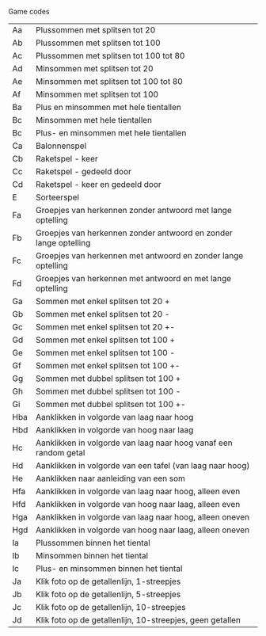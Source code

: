 Game codes

<table>
<tr><td>Aa</td><td>Plussommen met splitsen tot 20</td/></tr>
<tr><td>Ab</td><td>Plussommen met splitsen tot 100</td/></tr>
<tr><td>Ac</td><td>Plussommen met splitsen tot 100 tot 80</td/></tr>
<tr><td>Ad</td><td>Minsommen met splitsen tot 20</td/></tr>
<tr><td>Ae</td><td>Minsommen met splitsen tot 100 tot 80</td/></tr>
<tr><td>Af</td><td>Minsommen met splitsen tot 100</td/></tr>
<tr><td>Ba</td><td>Plus en minsommen met hele tientallen</td/></tr>
<tr><td>Bc</td><td>Minsommen met hele tientallen</td/></tr>
<tr><td>Bc</td><td>Plus- en minsommen met hele tientallen</td/></tr>
<tr><td>Ca</td><td>Balonnenspel</td/></tr>
<tr><td>Cb</td><td>Raketspel - keer</td/></tr>
<tr><td>Cc</td><td>Raketspel - gedeeld door</td/></tr>
<tr><td>Cd</td><td>Raketspel - keer en gedeeld door</td/></tr>
<tr><td>E</td><td>Sorteerspel</td/></tr>
<tr><td>Fa</td><td>Groepjes van herkennen zonder antwoord met lange optelling</td/></tr>
<tr><td>Fb</td><td>Groepjes van herkennen zonder antwoord en zonder lange optelling</td/></tr>
<tr><td>Fc</td><td>Groepjes van herkennen met antwoord en zonder lange optelling</td/></tr>
<tr><td>Fd</td><td>Groepjes van herkennen met antwoord en met lange optelling</td/></tr>
<tr><td>Ga</td><td>Sommen met enkel splitsen tot 20 +</td></tr>
<tr><td>Gb</td><td>Sommen met enkel splitsen tot 20 -</td></tr>
<tr><td>Gc</td><td>Sommen met enkel splitsen tot 20 +-</td></tr>
<tr><td>Gd</td><td>Sommen met enkel splitsen tot 100 +</td></tr>
<tr><td>Ge</td><td>Sommen met enkel splitsen tot 100 -</td></tr>
<tr><td>Gf</td><td>Sommen met enkel splitsen tot 100 +-</td></tr>
<tr><td>Gg</td><td>Sommen met dubbel splitsen tot 100 +</td></tr>
<tr><td>Gh</td><td>Sommen met dubbel splitsen tot 100 -</td></tr>
<tr><td>Gi</td><td>Sommen met dubbel splitsen tot 100 +-</td></tr>
<tr><td>Hba</td><td>Aanklikken in volgorde van laag naar hoog</td></tr>
<tr><td>Hbd</td><td>Aanklikken in volgorde van hoog naar laag</td></tr>
<tr><td>Hc</td><td>Aanklikken in volgorde van laag naar hoog vanaf een random getal</td></tr>
<tr><td>Hd</td><td>Aanklikken in volgorde van een tafel (van laag naar hoog)</td></tr>
<tr><td>He</td><td>Aanklikken naar aanleiding van een som</td></tr>
<tr><td>Hfa</td><td>Aanklikken in volgorde van laag naar hoog, alleen even</td></tr>
<tr><td>Hfd</td><td>Aanklikken in volgorde van hoog naar laag, alleen even</td></tr>
<tr><td>Hga</td><td>Aanklikken in volgorde van laag naar hoog, alleen oneven</td></tr>
<tr><td>Hgd</td><td>Aanklikken in volgorde van hoog naar laag, alleen oneven</td></tr>
<tr><td>Ia</td><td>Plussommen binnen het tiental</td></tr>
<tr><td>Ib</td><td>Minsommen binnen het tiental</td></tr>
<tr><td>Ic</td><td>Plus- en minsommen binnen het tiental</td></tr>
<tr><td>Ja</td><td>Klik foto op de getallenlijn, 1-streepjes</td></tr>
<tr><td>Jb</td><td>Klik foto op de getallenlijn, 5-streepjes</td></tr>
<tr><td>Jc</td><td>Klik foto op de getallenlijn, 10-streepjes</td></tr>
<tr><td>Jd</td><td>Klik foto op de getallenlijn, 10-streepjes, geen getallen</td></tr>
</table>
